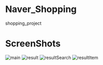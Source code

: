 # Naver_Shopping
shopping_project

# ScreenShots
![main](https://user-images.githubusercontent.com/36686227/55301868-bec70200-5479-11e9-8670-1f8141fe4c21.png)
![result](https://user-images.githubusercontent.com/36686227/55301965-182f3100-547a-11e9-8f8a-3cb9112267bd.png)
![resultSearch](https://user-images.githubusercontent.com/36686227/55301967-18c7c780-547a-11e9-89ec-ed7d5dbd8ed7.png)
![resultItem](https://user-images.githubusercontent.com/36686227/55301966-18c7c780-547a-11e9-87a5-eea778e5bd75.png)
